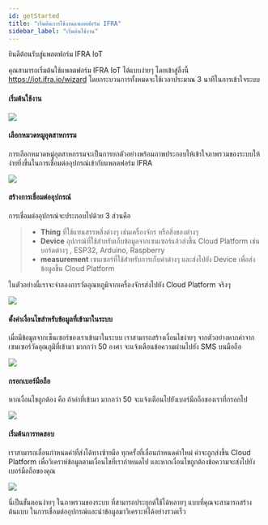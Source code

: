 ```yaml
---
id: getStarted
title: "เริ่มต้นการใช้งานแพลตฟอร์ม IFRA"
sidebar_label: "เริ่มต้นใช้งาน"
---
```


ยินดีต้อนรับสู่แพลตฟอร์ม IFRA IoT


คุณสามารถเริ่มต้นใช้แพลตฟอร์ม IFRA IoT ได้แบบง่ายๆ โดยเข้าสู่ลิ้งนี้ https://iot.ifra.io/wizard โดยกระบวนการทั้งหมดจะใช้เวลาประมาณ 3 นาทีในการเข้าใจระบบ


#### เริ่มต้นใช้งาน

<div class="frame">
<img src="/img/getstart2.png"></img>
</div>


#### เลือกหมวดหมูอุตสาหกรรม
การเลือกหมวดหมู่อุตสาหกรรมจะเป็นการยกตัวอย่างพร้อมภาพประกอบให้เข้าใจภาพรวมของระบบให้ง่ายยิ่งขึ้นในการเชื่อมต่ออุปกรณ์เข้ากับแพลตฟอร์ม IFRA
<div class="frame">
<img src="/img/getstart3.png"></img>
</div>

#### สร้างการเชื่อมต่ออุปกรณ์
การเชื่อมต่ออุปกรณ์จะประกอบไปด้วย 3 ส่วนคือ 
> - **Thing** ที่ใช้แทนสรรพสิ่งต่างๆ เช่นเครื่องจักร หรือสิ่งของต่างๆ
> - **Device** อุปกรณ์ที่ใช้สำหรับเก็บข้อมูลจากเซนเซอร์แล้วส่งขึ้น Cloud Platform  เช่น บอร์ดต่างๆ , ESP32, Arduino, Raspberry
> - **measurement** เซนเซอร์ที่ใช้สำหรับการเก็บค่าต่างๆ และส่งไปยัง Device เพื่อส่งข้อมูลขึ้น Cloud Platform

ในตัวอย่างนี้เราจะจำลองการวัดอุณหภูมิจากเครื่องจักรส่งไปยัง Cloud Platform จริงๆ

<div class="frame">
<img src="/img/getstart4.png"></img>
</div>

#### ตั้งค่าเงื่อนไขสำหรับข้อมูลที่เข้ามาในระบบ
เมื่อมีข้อมูลจากเซ็นเซอร์ของเราเข้ามาในระบบ เราสามารถสร้างเงื่อนไขง่ายๆ จากตัวอย่างหากค่าจากเซนเซอร์วัดอุณภูมิที่เข้ามา มากกว่า 50 องศา จะแจ้งเตือนข้อความผ่านไปยัง SMS บนมือถือ
<div class="frame">
<img src="/img/getstart5.png"></img>
</div>

#### กรอกเบอร์มือถือ
หากเงื่อนไขถูกต้อง คือ ถ้าค่าที่เข้ามา มากกว่า 50 จะแจ้งเตือนไปยังเบอร์มือถือของเราที่กรอกไป
<div class="frame">
<img src="/img/getstart6.png"></img>
</div>

#### เริ่มต้นการทดสอบ
เราสามารถเลื่อนกำหนดค่าที่ส่งได้ทางซ้ายมือ ทุกครั้งที่เลื่อนกำหนดค่าใหม่ ค่าจะถูกส่งขึ้น Cloud Platform  เพื่อวิเคราห์ข้อมูลตามเงื่อนไขที่เรากำหนดไป และหากเงื่อนไขถูกต้องข้อความจะส่งไปยังเบอร์มือถือของคุณ
<div class="frame">
<img src="/img/getstart7.png"></img>
</div>


นี่เป็นขั้นตอนง่ายๆ ในภาพรวมของระบบ ที่สามารถประยุกต์ใช้ได้หลายๆ แบบที่คุณจะสามารถสร้างต้นแบบ ในการเชื่อมต่ออุปกรณ์และนำข้อมูลมาวิเคราะห์ได้อย่างรวดเร็ว
 



